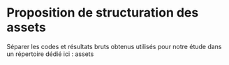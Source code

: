 # Proposition de structuration des assets 

Séparer les codes et résultats bruts obtenus utilisés pour notre étude dans un répertoire dédié ici : assets
